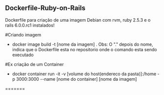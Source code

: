 
## Dockerfile-Ruby-on-Rails
Dockerfile para criação de uma imagem Debian com rvm, ruby 2.5.3 e o rails 6.0.0.rc1 instalados!

#Criando imagem
- docker image build -t [nome da imagem] . 
Obs: O "." depois do nome, indica que o Dockerfile esta no repositorio onde o comando esta sendo executado  

#Ex criação de um Container 
- docker container run -it -v [volume do host(endereco da pasta)]:/home -p 3000:3000  --name [nome do container] [nome da imagem]
 
=======

